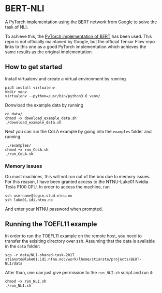 # BERT-NLI
A PyTorch implementation using the BERT network from Google to solve the task of NLI.

To achieve this, the [PyTorch implementation of BERT](https://github.com/huggingface/pytorch-pretrained-BERT) has been used.
This repo is not officially maintaned by Google, but the official Tensor Flow repo
links to this one as a good PyTorch implementation which achieves the same results
as the original implementation. 

## How to get started
Install virtualenv and create a virtual environment by running
```shell
pip3 install virtualenv
mkdir venv
virtualenv --python=/usr/bin/python3.6 venv/
```

Donwload the example data by running
```shell
cd data/
chmod +x download_example_data.sh
./download_example_data.sh
```

Next you can run the CoLA example by going into the `examples` folder and running
```shell
../examples/
chmod +x run_CoLA.sh
./run_CoLA.sh
```

### Memory issues
On most machines, this will not run out of the box due to memory issues.
For this reason, I have been granted access to the NTNU-Luke01 Nvidia Tesla
P100 GPU. In order to access the machine, run

```shell
ssh username@login.stud.ntnu.no
ssh luke01.idi.ntnu.no
```

And enter your NTNU password when prompted.

## Running the TOEFL11 example
In order to run the TOEFL11 example on the remote host, you need to transfer the exisiting
directory over ssh. Assuming that the data is avaliable in the `data` folder:

```shell
scp -r data/NLI-shared-task-2017 stianste@luke01.idi.ntnu.no:/work/lhome/stianste/projects/BERT-NLI/data
```

After than, one can just give permission to the `run_NLI.sh` script and run it:
```shell
chmod +x run_NLI.sh
./run_NLI.sh
```